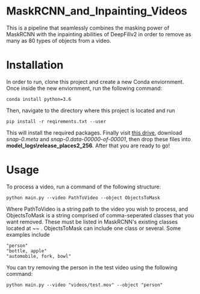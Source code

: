 # MaskRCNN_and_Inpainting_Videos
This is a pipeline that seamlessly combines the masking power of MaskRCNN with the inpainting abilities of DeepFillv2 in order to remove as many as 80 types of objects from a video. 
# Installation
In order to run, clone this project and create a new Conda enviornment. Once inside the new enviornment, run the following command:
```
conda install python=3.6
```
Then, navigate to the directory where this project is located and run
```
pip install -r reqirements.txt --user
```
This will install the required packages. Finally visit [this drive](https://drive.google.com/drive/folders/1y7Irxm3HSHGvp546hZdAZwuNmhLUVcjO), download *snap-0.meta* and *snap-0.data-00000-of-00001*, then drop these files into **model_logs\release_places2_256**.
After that you are ready to go!
# Usage
To process a video, run a command of the following structure:
```
python main.py --video PathToVideo --object ObjectsToMask
```
Where PathToVideo is a string path to the video you wish to process, and ObjectsToMask is a string comprised of comma-seperated classes that you want removed. These must be listed in MaskRCNN's existing classes located at ~~ . ObjectsToMask can include one class or several. Some examples include
```
"person"
"bottle, apple"
"automobile, fork, bowl"
```
You can try removing the person in the test video using the following command:
```
python main.py --video "videos/test.mov" --object "person"
```
